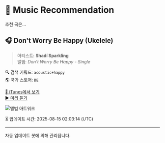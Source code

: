 
# 🎵 Music Recommendation

추천 곡은...

## 🎧 Don't Worry Be Happy (Ukelele)  
> 아티스트: **Shadí Sparkling**  
> 앨범: _Don't Worry Be Happy - Single_  

🔍 검색 키워드: `acoustic+happy`  
🌎 국가 스토어: `DE`

[🔗 iTunes에서 보기](https://music.apple.com/de/album/dont-worry-be-happy-ukelele/1339156970?i=1339156982&uo=4)  
[▶️ 미리 듣기](https://audio-ssl.itunes.apple.com/itunes-assets/AudioPreview115/v4/75/ac/89/75ac896d-cbec-4ff3-86ed-1ff10554f929/mzaf_7018410369895017201.plus.aac.p.m4a)

![앨범 아트워크](https://is1-ssl.mzstatic.com/image/thumb/Music62/v4/8b/26/73/8b2673cd-4c2c-5834-09c6-ec89de97371d/192562144220.jpg/100x100bb.jpg)

⏳ 업데이트 시간: 2025-08-15 02:03:14 (UTC)

---
자동 업데이트 봇에 의해 관리됩니다.
